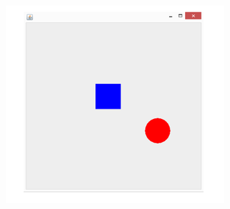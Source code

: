![Bouncing Ball](https://github.com/mbcolson/Academic-Programming-Projects/blob/master/Bouncing_Ball/Bouncing_Ball_Screenshot.png)
